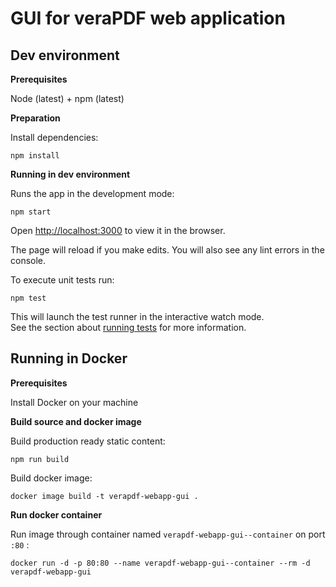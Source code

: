 # GUI for veraPDF web application

## Dev environment

**Prerequisites**

Node (latest) + npm (latest)

**Preparation**

Install dependencies:

`npm install`

**Running in dev environment**

Runs the app in the development mode:

`npm start`

Open [http://localhost:3000](http://localhost:3000) to view it in the browser.

The page will reload if you make edits.
You will also see any lint errors in the console.

To execute unit tests run:

`npm test`

This will launch the test runner in the interactive watch mode.<br />
See the section about [running tests](https://facebook.github.io/create-react-app/docs/running-tests) for more information.

## Running in Docker

**Prerequisites**

Install Docker on your machine

**Build source and docker image**

Build production ready static content:

`npm run build`

Build docker image:

`docker image build -t verapdf-webapp-gui .`

**Run docker container**

Run image through container named `verapdf-webapp-gui--container` on port `:80` :

```
docker run -d -p 80:80 --name verapdf-webapp-gui--container --rm -d verapdf-webapp-gui
```
